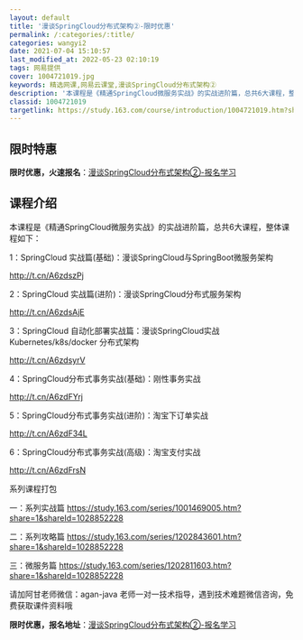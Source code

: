 ```yaml
---
layout: default
title: '漫谈SpringCloud分布式架构②-限时优惠'
permalink: /:categories/:title/
categories: wangyi2
date: 2021-07-04 15:10:57
last_modified_at: 2022-05-23 02:10:19
tags: 网易提供
cover: 1004721019.jpg
keywords: 精选网课,网易云课堂,漫谈SpringCloud分布式架构②
description: '本课程是《精通SpringCloud微服务实战》的实战进阶篇，总共6大课程，整体课程如下：1：SpringCloud实战'
classid: 1004721019
targetlink: https://study.163.com/course/introduction/1004721019.htm?share=1&shareId=1025206652&utm_campaign=share&utm_medium=iphoneShare&utm_source=&utm_u=1025206652
---
```


## 限时特惠

**限时优惠，火速报名**：[漫谈SpringCloud分布式架构②-报名学习](https://study.163.com/course/introduction/1004721019.htm?share=1&shareId=1025206652&utm_campaign=share&utm_medium=iphoneShare&utm_source=&utm_u=1025206652)

## 课程介绍

本课程是《精通SpringCloud微服务实战》的实战进阶篇，总共6大课程，整体课程如下：

1：SpringCloud 实战篇(基础)：漫谈SpringCloud与SpringBoot微服务架构

  http://t.cn/A6zdszPj



2：SpringCloud 实战篇(进阶)：漫谈SpringCloud分布式服务架构

  http://t.cn/A6zdsAjE



3：SpringCloud 自动化部署实战篇：漫谈SpringCloud实战 Kubernetes/k8s/docker 分布式架构

  http://t.cn/A6zdsyrV

  

4：SpringCloud分布式事务实战(基础)：刚性事务实战

  http://t.cn/A6zdFYrj



5：SpringCloud分布式事务实战(进阶)：淘宝下订单实战

  http://t.cn/A6zdF34L



6：SpringCloud分布式事务实战(高级)：淘宝支付实战

   http://t.cn/A6zdFrsN

   

系列课程打包

一：系列实战篇 https://study.163.com/series/1001469005.htm?share=1&shareId=1028852228

二：系列攻略篇 https://study.163.com/series/1202843601.htm?share=1&shareId=1028852228

三：微服务篇  https://study.163.com/series/1202811603.htm?share=1&shareId=1028852228



请加阿甘老师微信：agan-java  老师一对一技术指导，遇到技术难题微信咨询，免费获取课件资料哦

**限时优惠，报名地址**：[漫谈SpringCloud分布式架构②-报名学习](https://study.163.com/course/introduction/1004721019.htm?share=1&shareId=1025206652&utm_campaign=share&utm_medium=iphoneShare&utm_source=&utm_u=1025206652)

